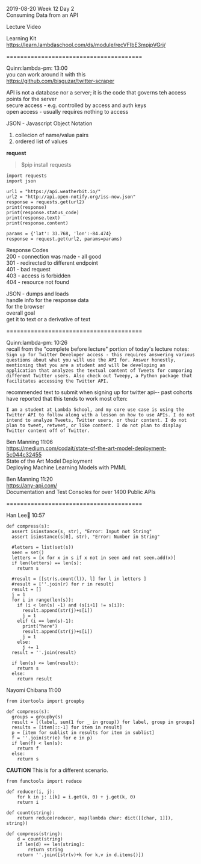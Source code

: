 2019-08-20 Week 12 Day 2  
Consuming Data from an API     

Lecture Video  

Learning Kit  
https://learn.lambdaschool.com/ds/module/recVFIbE3mpjpVGrj/   

=======================================

Quinn:lambda-pm: 13:00  
you can work around it with this     
https://github.com/bisguzar/twitter-scraper   

API is not a database nor a server; it is the code that governs teh access points for the server  
secure access - e.g. controlled by access and auth keys  
open access - usually requires nothing to access  

JSON - Javascript Object Notation  
1. collecion of name/value pairs
2. ordered list of values  

**request**  
   
> $pip install requests
```
import requests
import json

url1 = "https://api.weatherbit.io/"
url2 = "http://api.open-notify.org/iss-now.json"
response = requests.get(url2)
print(response)
print(response.status_code)
print(response.text)
print(response.content)

params = {'lat': 33.768, 'lon':-84.474}
response = request.get(url2, params=params)
```

Response Codes  
200 - connection was made - all good  
301 - redirected to different endpoint  
401 - bad request  
403 - access is forbidden  
404 - resource not found   

JSON - dumps and loads   
handle info for the response data  
for the browser  
overall goal  
get it to text or a derivative of text  

=======================================

Quinn:lambda-pm: 10:26  
recall from the "complete before lecture" portion of today's lecture notes:
`
Sign up for Twitter Developer access - this requires answering various questions about what you will use the API for. Answer honestly, mentioning that you are a student and will be developing an application that analyzes the textual content of Tweets for comparing different Twitter users. Also check out Tweepy, a Python package that facilitates accessing the Twitter API.`

recommended text to submit when signing up for twitter api-- past cohorts have reported that this tends to work most often:
```
I am a student at Lambda School, and my core use case is using the Twitter API to follow along with a lesson on how to use APIs. I do not intend to analyze Tweets, Twitter users, or their content. I do not plan to tweet, retweet, or like content. I do not plan to display Twitter content off of Twitter.
```

Ben Manning 11:06   
https://medium.com/codait/state-of-the-art-model-deployment-5c044c32455  
State of the Art Model Deployment  
Deploying Machine Learning Models with PMML   

Ben Manning 11:20  
https://any-api.com/  
Documentation and Test Consoles for over 1400 Public APIs  

=======================================

Han Lee:palm_tree: 10:57
```
def compress(s):
  assert isinstance(s, str), "Error: Input not String"
  assert isinstance(s[0], str), "Error: Number in String"
    
  #letters = list(set(s))
  seen = set()
  letters = [x for x in s if x not in seen and not seen.add(x)]
  if len(letters) == len(s):
    return s
  
  #result = [[str(s.count(l)), l] for l in letters ]
  #result = [''.join(r) for r in result]
  result = []
  j = 1
  for i in range(len(s)):
    if (i < len(s) -1) and (s[i+1] != s[i]):
      result.append(str(j)+s[i])
      j = 1
    elif (i == len(s)-1):
      print("here")
      result.append(str(j)+s[i])
      j = 1
    else:
      j += 1
  result = ''.join(result)
  
  if len(s) <= len(result):
    return s
  else:
    return result
```

Nayomi Chibana 11:00
```
from itertools import groupby

def compress(s):
  groups = groupby(s)
  result = [(label, sum(1 for _ in group)) for label, group in groups]
  results = [item[::-1] for item in result]
  p = [item for sublist in results for item in sublist]
  f = ''.join(str(e) for e in p)
  if len(f) < len(s):
    return f
  else:
    return s
```

**CAUTION** 
This is for a different scenario.  
```
from functools import reduce

def reducer(i, j):
    for k in j: i[k] = i.get(k, 0) + j.get(k, 0)
    return i

def count(string):
    return reduce(reducer, map(lambda char: dict([[char, 1]]), string))

def compress(string):
    d = count(string)
    if len(d) == len(string):
        return string
    return ''.join([str(v)+k for k,v in d.items()])
```
